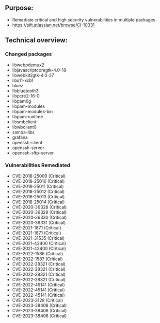 ## Purpose:

- Remediate critical and high security vulnerabilities in multiple packages
- https://sift.atlassian.net/browse/CI-10331

## Technical overview:

### Changed packages 

* libwebpdemux2
* libjavascriptcoregtk-4.0-18
* libwebkit2gtk-4.0-37
* libx11-xcb1
* bluez
* libbluetooth3
* libpcre2-16-0
* libpam0g
* libpam-modules
* libpam-modules-bin
* libpam-runtime
* libsmbclient
* libwbclient0
* samba-libs
* grafana
* openssh-client
* openssh-server
* openssh-sftp-server

### Vulnerabilities Remediated

* CVE-2018-25009 (Critical)
* CVE-2018-25010 (Critical)
* CVE-2018-25011 (Critical)
* CVE-2018-25012 (Critical)
* CVE-2018-25013 (Critical)
* CVE-2018-25014 (Critical)
* CVE-2020-36328 (Critical)
* CVE-2020-36329 (Critical)
* CVE-2020-36330 (Critical)
* CVE-2020-36331 (Critical)
* CVE-2021-1871 (Critical)
* CVE-2021-1871 (Critical)
* CVE-2021-31535 (Critical)
* CVE-2021-43400 (Critical)
* CVE-2021-43400 (Critical)
* CVE-2022-1586 (Critical)
* CVE-2022-1587 (Critical)
* CVE-2022-28321 (Critical)
* CVE-2022-28321 (Critical)
* CVE-2022-28321 (Critical)
* CVE-2022-28321 (Critical)
* CVE-2022-45141 (Critical)
* CVE-2022-45141 (Critical)
* CVE-2022-45141 (Critical)
* CVE-2023-3128 (Critical)
* CVE-2023-38408 (Critical)
* CVE-2023-38408 (Critical)
* CVE-2023-38408 (Critical)
